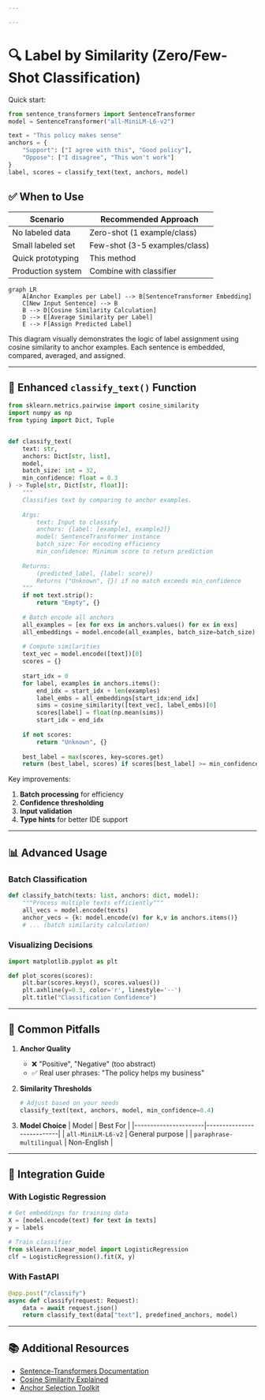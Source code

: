 ```yaml
---

---
```


# 🔍 Label by Similarity (Zero/Few-Shot Classification)

Quick start:
```python
from sentence_transformers import SentenceTransformer
model = SentenceTransformer("all-MiniLM-L6-v2")

text = "This policy makes sense"
anchors = {
    "Support": ["I agree with this", "Good policy"],
    "Oppose": ["I disagree", "This won't work"]
}
label, scores = classify_text(text, anchors, model)
```

## ✅ When to Use
| Scenario              | Recommended Approach      |
|-----------------------|--------------------------|
| No labeled data       | Zero-shot (1 example/class) |
| Small labeled set     | Few-shot (3-5 examples/class) |
| Quick prototyping     | This method              |
| Production system     | Combine with classifier  |

```mermaid
graph LR
    A[Anchor Examples per Label] --> B[SentenceTransformer Embedding]
    C[New Input Sentence] --> B
    B --> D[Cosine Similarity Calculation]
    D --> E[Average Similarity per Label]
    E --> F[Assign Predicted Label]

```

This diagram visually demonstrates the logic of label assignment using cosine similarity to anchor examples. Each sentence is embedded, compared, averaged, and assigned.

---

## 🧱 Enhanced `classify_text()` Function


```python
from sklearn.metrics.pairwise import cosine_similarity
import numpy as np
from typing import Dict, Tuple


def classify_text(
    text: str, 
    anchors: Dict[str, list], 
    model,
    batch_size: int = 32,
    min_confidence: float = 0.3
) -> Tuple[str, Dict[str, float]]:
    """
    Classifies text by comparing to anchor examples.
    
    Args:
        text: Input to classify
        anchors: {label: [example1, example2]} 
        model: SentenceTransformer instance
        batch_size: For encoding efficiency
        min_confidence: Minimum score to return prediction
    
    Returns:
        (predicted_label, {label: score})
        Returns ("Unknown", {}) if no match exceeds min_confidence
    """
    if not text.strip():
        return "Empty", {}
    
    # Batch encode all anchors
    all_examples = [ex for exs in anchors.values() for ex in exs]
    all_embeddings = model.encode(all_examples, batch_size=batch_size)
    
    # Compute similarities
    text_vec = model.encode([text])[0]
    scores = {}
    
    start_idx = 0
    for label, examples in anchors.items():
        end_idx = start_idx + len(examples)
        label_embs = all_embeddings[start_idx:end_idx]
        sims = cosine_similarity([text_vec], label_embs)[0]
        scores[label] = float(np.mean(sims))
        start_idx = end_idx
    
    if not scores:
        return "Unknown", {}
        
    best_label = max(scores, key=scores.get)
    return (best_label, scores) if scores[best_label] >= min_confidence else ("Unknown", scores)
```

Key improvements:
1. **Batch processing** for efficiency
2. **Confidence thresholding**
3. **Input validation**
4. **Type hints** for better IDE support

---

## 📊 Advanced Usage

### Batch Classification
```python
def classify_batch(texts: list, anchors: dict, model):
    """Process multiple texts efficiently"""
    all_vecs = model.encode(texts)
    anchor_vecs = {k: model.encode(v) for k,v in anchors.items()}
    # ... (batch similarity calculation)
```

### Visualizing Decisions
```python
import matplotlib.pyplot as plt

def plot_scores(scores):
    plt.bar(scores.keys(), scores.values())
    plt.axhline(y=0.3, color='r', linestyle='--') 
    plt.title("Classification Confidence")
```

---

## 🚨 Common Pitfalls

1. **Anchor Quality**
   - ❌ "Positive", "Negative" (too abstract)
   - ✅ Real user phrases: "The policy helps my business"

2. **Similarity Thresholds**
   ```python
   # Adjust based on your needs
   classify_text(text, anchors, model, min_confidence=0.4)
   ```

3. **Model Choice**
   | Model                | Best For                  |
   |----------------------|---------------------------|
   | `all-MiniLM-L6-v2`   | General purpose           |
   | `paraphrase-multilingual` | Non-English       |

---

## 🔗 Integration Guide

### With Logistic Regression
```python
# Get embeddings for training data
X = [model.encode(text) for text in texts]
y = labels

# Train classifier
from sklearn.linear_model import LogisticRegression
clf = LogisticRegression().fit(X, y)
```

### With FastAPI
```python
@app.post("/classify")
async def classify(request: Request):
    data = await request.json()
    return classify_text(data["text"], predefined_anchors, model)
```

---

## 📚 Additional Resources
- [Sentence-Transformers Documentation](https://www.sbert.net)
- [Cosine Similarity Explained](https://example.com/cosine-guide)
- [Anchor Selection Toolkit](./anchor_toolkit.md)